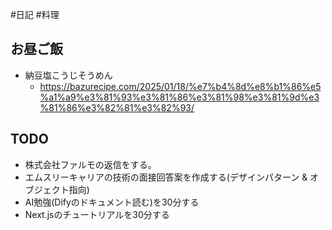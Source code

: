 #日記 #料理 

## お昼ご飯
- 納豆塩こうじそうめん
	- https://bazurecipe.com/2025/01/18/%e7%b4%8d%e8%b1%86%e5%a1%a9%e3%81%93%e3%81%86%e3%81%98%e3%81%9d%e3%81%86%e3%82%81%e3%82%93/

## TODO
- 株式会社ファルモの返信をする。
- エムスリーキャリアの技術の面接回答案を作成する(デザインパターン & オブジェクト指向)
- AI勉強(Difyのドキュメント読む)を30分する
- Next.jsのチュートリアルを30分する
